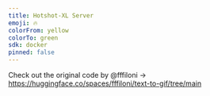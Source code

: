 ```yaml
---
title: Hotshot-XL Server
emoji: 🔥
colorFrom: yellow
colorTo: green
sdk: docker
pinned: false
---
```


Check out the original code by @fffiloni -> https://huggingface.co/spaces/fffiloni/text-to-gif/tree/main
